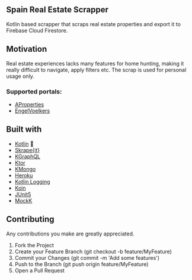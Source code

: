## Spain Real Estate Scrapper
Kotlin based scrapper that scraps real estate properties and export it to Firebase Cloud Firestore.

## Motivation
Real estate experiences lacks many features for home hunting, making it really difficult to navigate, apply filters etc. The scrap is used for personal usage only.

### Supported portals:
- [AProperties](https://www.aproperties.es/)
- [EngelVoelkers](https://www.engelvoelkers.com/)

## Built with
- [Kotlin](https://kotlinlang.org/) :rocket:
- [Skrape{it}](https://github.com/skrapeit/skrape.it)
- [KGraphQL](https://kgraphql.io/)
- [Ktor](https://ktor.io/)
- [KMongo](https://litote.org/kmongo/)
- [Heroku](https://www.heroku.com)
- [Kotlin Logging](https://github.com/MicroUtils/kotlin-logging)
- [Koin](https://github.com/InsertKoinIO/koin)
- [JUnit5](https://junit.org/junit5/docs/current/user-guide/)
- [MockK](https://mockk.io/)

## Contributing
Any contributions you make are greatly appreciated.

1. Fork the Project
2. Create your Feature Branch (git checkout -b feature/MyFeature)
3. Commit your Changes (git commit -m 'Add some features')
4. Push to the Branch (git push origin feature/MyFeature)
5. Open a Pull Request
